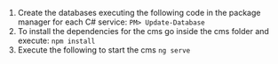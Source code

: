 1. Create the databases executing the following code in the package manager for each C# service:
   `PM> Update-Database`
2. To install the dependencies for the cms go inside the cms folder and execute:
   `npm install`
3. Execute the following to start the cms
   `ng serve`
